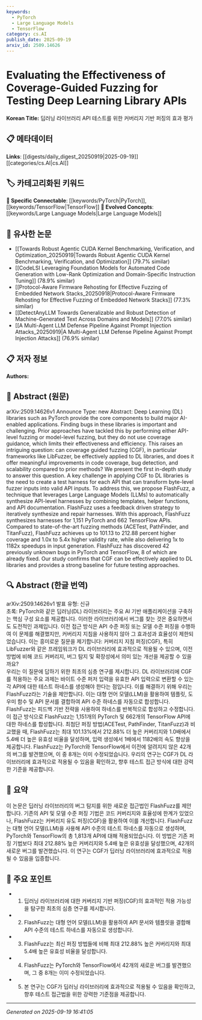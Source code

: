 ```yaml
---
keywords:
  - PyTorch
  - Large Language Models
  - TensorFlow
category: cs.AI
publish_date: 2025-09-19
arxiv_id: 2509.14626
---
```


<!-- KEYWORD_LINKING_METADATA:
{
  "processed_timestamp": "2025-09-22 21:45:43.955096",
  "vocabulary_version": "1.0",
  "selected_keywords": [
    "PyTorch",
    "Large Language Models",
    "TensorFlow"
  ],
  "rejected_keywords": [
    "Deep Learning",
    "Coverage-Guided Fuzzing"
  ],
  "similarity_scores": {
    "PyTorch": 0.82,
    "Large Language Models": 0.8,
    "TensorFlow": 0.81
  },
  "extraction_method": "AI_prompt_based",
  "budget_applied": true
}
-->


# Evaluating the Effectiveness of Coverage-Guided Fuzzing for Testing Deep Learning Library APIs

**Korean Title:** 딥러닝 라이브러리 API 테스트를 위한 커버리지 기반 퍼징의 효과 평가

## 📋 메타데이터

**Links**: [[digests/daily_digest_20250919|2025-09-19]]   [[categories/cs.AI|cs.AI]]

## 🏷️ 카테고리화된 키워드
**🔗 Specific Connectable**: [[keywords/PyTorch|PyTorch]], [[keywords/TensorFlow|TensorFlow]]
**🚀 Evolved Concepts**: [[keywords/Large Language Models|Large Language Models]]

## 🔗 유사한 논문
- [[Towards Robust Agentic CUDA Kernel Benchmarking, Verification, and Optimization_20250919|Towards Robust Agentic CUDA Kernel Benchmarking, Verification, and Optimization]] (79.7% similar)
- [[CodeLSI Leveraging Foundation Models for Automated Code Generation with Low-Rank Optimization and Domain-Specific Instruction Tuning]] (78.9% similar)
- [[Protocol-Aware Firmware Rehosting for Effective Fuzzing of Embedded Network Stacks_20250918|Protocol-Aware Firmware Rehosting for Effective Fuzzing of Embedded Network Stacks]] (77.3% similar)
- [[DetectAnyLLM Towards Generalizable and Robust Detection of Machine-Generated Text Across Domains and Models]] (77.0% similar)
- [[A Multi-Agent LLM Defense Pipeline Against Prompt Injection Attacks_20250919|A Multi-Agent LLM Defense Pipeline Against Prompt Injection Attacks]] (76.9% similar)

## 📋 저자 정보

**Authors:** 

## 📄 Abstract (원문)

arXiv:2509.14626v1 Announce Type: new 
Abstract: Deep Learning (DL) libraries such as PyTorch provide the core components to build major AI-enabled applications. Finding bugs in these libraries is important and challenging. Prior approaches have tackled this by performing either API-level fuzzing or model-level fuzzing, but they do not use coverage guidance, which limits their effectiveness and efficiency. This raises an intriguing question: can coverage guided fuzzing (CGF), in particular frameworks like LibFuzzer, be effectively applied to DL libraries, and does it offer meaningful improvements in code coverage, bug detection, and scalability compared to prior methods?
  We present the first in-depth study to answer this question. A key challenge in applying CGF to DL libraries is the need to create a test harness for each API that can transform byte-level fuzzer inputs into valid API inputs. To address this, we propose FlashFuzz, a technique that leverages Large Language Models (LLMs) to automatically synthesize API-level harnesses by combining templates, helper functions, and API documentation. FlashFuzz uses a feedback driven strategy to iteratively synthesize and repair harnesses. With this approach, FlashFuzz synthesizes harnesses for 1,151 PyTorch and 662 TensorFlow APIs. Compared to state-of-the-art fuzzing methods (ACETest, PathFinder, and TitanFuzz), FlashFuzz achieves up to 101.13 to 212.88 percent higher coverage and 1.0x to 5.4x higher validity rate, while also delivering 1x to 1182x speedups in input generation. FlashFuzz has discovered 42 previously unknown bugs in PyTorch and TensorFlow, 8 of which are already fixed. Our study confirms that CGF can be effectively applied to DL libraries and provides a strong baseline for future testing approaches.

## 🔍 Abstract (한글 번역)

arXiv:2509.14626v1 발표 유형: 신규  
초록: PyTorch와 같은 딥러닝(DL) 라이브러리는 주요 AI 기반 애플리케이션을 구축하는 핵심 구성 요소를 제공합니다. 이러한 라이브러리에서 버그를 찾는 것은 중요하면서도 도전적인 과제입니다. 이전 접근 방식은 API 수준 퍼징 또는 모델 수준 퍼징을 수행하여 이 문제를 해결했지만, 커버리지 지침을 사용하지 않아 그 효과성과 효율성이 제한되었습니다. 이는 흥미로운 질문을 제기합니다: 커버리지 지침 퍼징(CGF), 특히 LibFuzzer와 같은 프레임워크가 DL 라이브러리에 효과적으로 적용될 수 있으며, 이전 방법에 비해 코드 커버리지, 버그 탐지 및 확장성에서 의미 있는 개선을 제공할 수 있을까요?  
우리는 이 질문에 답하기 위한 최초의 심층 연구를 제시합니다. DL 라이브러리에 CGF를 적용하는 주요 과제는 바이트 수준 퍼저 입력을 유효한 API 입력으로 변환할 수 있는 각 API에 대한 테스트 하네스를 생성해야 한다는 점입니다. 이를 해결하기 위해 우리는 FlashFuzz라는 기술을 제안합니다. 이는 대형 언어 모델(LLM)을 활용하여 템플릿, 도우미 함수 및 API 문서를 결합하여 API 수준 하네스를 자동으로 합성합니다. FlashFuzz는 피드백 기반 전략을 사용하여 하네스를 반복적으로 합성하고 수정합니다. 이 접근 방식으로 FlashFuzz는 1,151개의 PyTorch 및 662개의 TensorFlow API에 대한 하네스를 합성합니다. 최첨단 퍼징 방법(ACETest, PathFinder, TitanFuzz)과 비교했을 때, FlashFuzz는 최대 101.13%에서 212.88% 더 높은 커버리지와 1.0배에서 5.4배 더 높은 유효성 비율을 달성하며, 입력 생성에서 1배에서 1182배의 속도 향상을 제공합니다. FlashFuzz는 PyTorch와 TensorFlow에서 이전에 알려지지 않은 42개의 버그를 발견했으며, 이 중 8개는 이미 수정되었습니다. 우리의 연구는 CGF가 DL 라이브러리에 효과적으로 적용될 수 있음을 확인하고, 향후 테스트 접근 방식에 대한 강력한 기준을 제공합니다.

## 📝 요약

이 논문은 딥러닝 라이브러리의 버그 탐지를 위한 새로운 접근법인 FlashFuzz를 제안합니다. 기존의 API 및 모델 수준 퍼징 기법은 코드 커버리지와 효율성에 한계가 있었으나, FlashFuzz는 커버리지 유도 퍼징(CGF)을 활용하여 이를 개선합니다. FlashFuzz는 대형 언어 모델(LLM)을 사용해 API 수준의 테스트 하네스를 자동으로 생성하며, PyTorch와 TensorFlow의 총 1,813개 API에 대해 적용되었습니다. 이 방법은 기존 퍼징 기법보다 최대 212.88% 높은 커버리지와 5.4배 높은 유효성을 달성했으며, 42개의 새로운 버그를 발견했습니다. 이 연구는 CGF가 딥러닝 라이브러리에 효과적으로 적용될 수 있음을 입증합니다.

## 🎯 주요 포인트

- 1. 딥러닝 라이브러리에 대한 커버리지 기반 퍼징(CGF)의 효과적인 적용 가능성을 탐구한 최초의 심층 연구를 제시합니다.

- 2. FlashFuzz는 대형 언어 모델(LLM)을 활용하여 API 문서와 템플릿을 결합해 API 수준의 테스트 하네스를 자동으로 생성합니다.

- 3. FlashFuzz는 최신 퍼징 방법들에 비해 최대 212.88% 높은 커버리지와 최대 5.4배 높은 유효성 비율을 달성합니다.

- 4. FlashFuzz는 PyTorch와 TensorFlow에서 42개의 새로운 버그를 발견했으며, 그 중 8개는 이미 수정되었습니다.

- 5. 본 연구는 CGF가 딥러닝 라이브러리에 효과적으로 적용될 수 있음을 확인하고, 향후 테스트 접근법을 위한 강력한 기준점을 제공합니다.

---

*Generated on 2025-09-19 16:41:05*